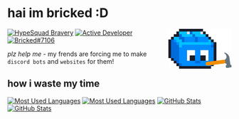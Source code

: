 # hai im bricked :D

<img alt="Profile Picture" align="right" height="90em" src="assets/constructing.gif">

[![HypeSquad Bravery](https://discord.com/assets/efcc751513ec434ea4275ecda4f61136.svg)](<(https://discord.com/users/691572882148425809)>)
[![Active Developer](https://discord.com/assets/26c7a60fb1654315e0be26107bd47470.svg)](https://discord.com/users/691572882148425809)
[![Bricked#7106](https://dcbadge.vercel.app/api/shield/691572882148425809?style=flat)](https://discord.com/users/691572882148425809)

_plz help me_ - my frends are forcing me to make `discord bots` and `websites` for them!

## how i waste my time

[<img height="160em" alt="Most Used Languages" src="https://github-readme-stats.vercel.app/api/top-langs?username=brycked&layout=compact&theme=github_dark&hide_border=true&bg_color=0000&include_all_commits=true&count_private=true#gh-dark-mode-only">](https://github.com/brycked/github-readme-stats#gh-dark-mode-only)
[<img height="160em" alt="Most Used Languages" src="https://github-readme-stats.vercel.app/api/top-langs?username=brycked&layout=compact&theme=default&hide_border=true&bg_color=0000&include_all_commits=true&count_private=true#gh-light-mode-only">](https://github.com/brycked/github-readme-stats#gh-light-mode-only)
[<img height="160em" alt="GitHub Stats" src="https://github-readme-stats.vercel.app/api?username=brycked&show_icons=true&theme=github_dark&hide_border=true&bg_color=0000&include_all_commits=true&count_private=true&custom_title=GitHub%20Stats&hide=issues#gh-dark-mode-only">](https://github.com/brycked/github-readme-stats#gh-dark-mode-only)
[<img height="160em" alt="GitHub Stats" src="https://github-readme-stats.vercel.app/api?username=brycked&show_icons=true&theme=default&hide_border=true&bg_color=0000&include_all_commits=true&count_private=true&custom_title=GitHub%20Stats&hide=issues#gh-light-mode-only">](https://github.com/brycked/github-readme-stats#gh-light-mode-only)
